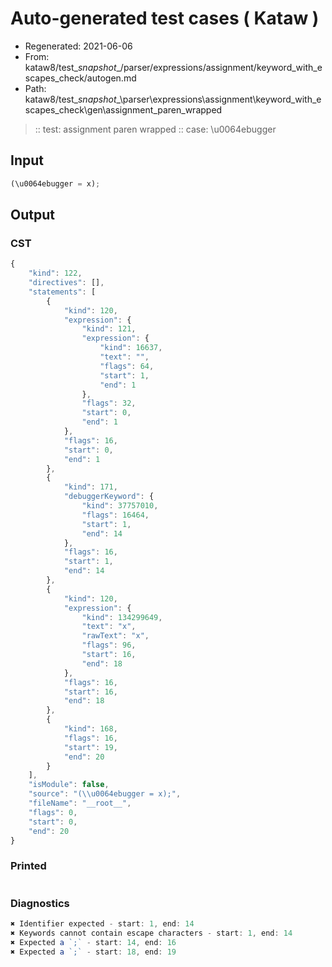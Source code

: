 # Auto-generated test cases ( Kataw )
- Regenerated: 2021-06-06
- From: kataw8/test\__snapshot__/parser/expressions/assignment/keyword_with_escapes_check/autogen.md
- Path: kataw8/test\__snapshot__\parser\expressions\assignment\keyword_with_escapes_check\gen\assignment_paren_wrapped
> :: test: assignment paren wrapped
> :: case: \u0064ebugger
## Input

`````js
(\u0064ebugger = x);
`````
## Output

### CST

```javascript
{
    "kind": 122,
    "directives": [],
    "statements": [
        {
            "kind": 120,
            "expression": {
                "kind": 121,
                "expression": {
                    "kind": 16637,
                    "text": "",
                    "flags": 64,
                    "start": 1,
                    "end": 1
                },
                "flags": 32,
                "start": 0,
                "end": 1
            },
            "flags": 16,
            "start": 0,
            "end": 1
        },
        {
            "kind": 171,
            "debuggerKeyword": {
                "kind": 37757010,
                "flags": 16464,
                "start": 1,
                "end": 14
            },
            "flags": 16,
            "start": 1,
            "end": 14
        },
        {
            "kind": 120,
            "expression": {
                "kind": 134299649,
                "text": "x",
                "rawText": "x",
                "flags": 96,
                "start": 16,
                "end": 18
            },
            "flags": 16,
            "start": 16,
            "end": 18
        },
        {
            "kind": 168,
            "flags": 16,
            "start": 19,
            "end": 20
        }
    ],
    "isModule": false,
    "source": "(\\u0064ebugger = x);",
    "fileName": "__root__",
    "flags": 0,
    "start": 0,
    "end": 20
}
```

### Printed

```javascript

```

### Diagnostics

```javascript
✖ Identifier expected - start: 1, end: 14
✖ Keywords cannot contain escape characters - start: 1, end: 14
✖ Expected a `;` - start: 14, end: 16
✖ Expected a `;` - start: 18, end: 19

```


